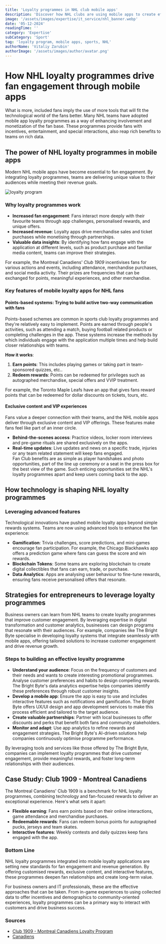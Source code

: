 ```yaml
---
title: 'Loyalty programmes in NHL club mobile apps'
description: 'Discover how NHL clubs are using mobile apps to create effective loyalty programmes that engage fans and build customer loyalty. Learn the key features of successful loyalty solutions.'
image: '/assets/images/expertise/it_service/nhl_banner.webp'
date: '05-12-2024'
readingTime: ''
category: 'Expertise'
subCategory: 'Sport'
tag: 'loyalty program, mobile apps, sports, NHL'
authorName: 'Vitaliy Zarubin'
authorImage: '/assets/images/author/avatar.png'
---
```


# How NHL loyalty programmes drive fan engagement through mobile apps

What is more, included fans imply the use of more tools that will fit the technological world of the fans better. Many NHL teams have adopted mobile app loyalty programmes as a way of enhancing involvement and monetization of the fan base. These programmes provide fans with incentives, entertainment, and special interactions, also reap rich benefits to teams on rich data.

## The power of NHL loyalty programmes in mobile apps

Modern NHL mobile apps have become essential to fan engagement. By integrating loyalty programmes, teams are delivering unique value to their audiences while meeting their revenue goals.

![loyalty program](https://imgur.com/XCvlMXa.jpg)

### Why loyalty programmes work

- **Increased fan engagement**: Fans interact more deeply with their favourite teams through app challenges, personalised rewards, and unique offers.
- **Increased revenue**: Loyalty apps drive merchandise sales and ticket purchases while monetising through partnerships.
- **Valuable data insights**: By identifying how fans engage with the application at different levels, such as product purchase and familiar media content, teams can improve their strategies.

For example, the Montreal Canadiens' _Club 1909_ incentivises fans for various actions and events, including attendance, merchandise purchases, and social media activity. Their prizes are frequencies that can be exchanged for points, meaningful experiences, and other merchandise.

### Key features of mobile loyalty apps for NHL fans

#### Points-based systems: Trying to build active two-way communication with fans

Points-based schemes are common in sports club loyalty programmes and they're relatively easy to implement. Points are earned through people's activities, such as attending a match, buying football related products or completing challenges in the app. These systems increase the methods by which individuals engage with the application multiple times and help build closer relationships with teams.

**How it works**:

1. **Earn points**: This includes playing games or taking part in team-sponsored quizzes, etc..
2. **Redeem rewards**: Points can be redeemed for privileges such as autographed merchandise, special offers and VVIP treatment.

For example, the Toronto Maple Leafs have an app that gives fans reward points that can be redeemed for dollar discounts on tickets, tours, etc.

#### Exclusive content and VIP experiences

Fans value a deeper connection with their teams, and the NHL mobile apps deliver through exclusive content and VIP offerings. These features make fans feel like part of an inner circle.

- **Behind-the-scenes access**: Practice videos, locker room interviews and pre-game rituals are shared exclusively on the apps.
- **Real-time updates**: Live updates and news on a specific trade, injuries or any team related statement will keep fans engaged.  
  Fan Club benefits are as simple as player handshakes and photo opportunities, part of the line up ceremony or a seat in the press box for the best view of the game. Such enticing opportunities set the NHL's loyalty programmes apart and keep users coming back to the app.

## How technology is shaping NHL loyalty programmes

### Leveraging advanced features

Technological innovations have pushed mobile loyalty apps beyond simple rewards systems. Teams are now using advanced tools to enhance the fan experience:

- **Gamification**: Trivia challenges, score predictions, and mini-games encourage fan participation. For example, the Chicago Blackhawks app offers a prediction game where fans can guess the score and win rewards.
- **Blockchain Tokens**: Some teams are exploring blockchain to create digital collectibles that fans can earn, trade, or purchase.
- **Data Analytics**: Apps are analysing user behaviour to fine-tune rewards, ensuring fans receive personalised offers that resonate.

## Strategies for entrepreneurs to leverage loyalty programmes

Business owners can learn from NHL teams to create loyalty programmes that improve customer engagement. By leveraging expertise in digital transformation and customer analytics, businesses can design programs that resonate with their audiences. For example, companies like The Bright Byte specialise in developing loyalty systems that integrate seamlessly with mobile apps, offering tailored solutions to increase customer engagement and drive revenue growth.

### Steps to building an effective loyalty programme

- **Understand your audience**: Focus on the frequency of customers and their needs and wants to create interesting promotional programmes. Analyse customer preferences and habits to design compelling rewards. The Bright Byte's data analytics expertise helps companies identify these preferences through robust customer insights.
- **Develop a mobile app**: Ensure the app is easy to use and includes interactive features such as notifications and gamification. The Bright Byte offers UX/UI design and app development services to make this process efficient and tailored to the target audience.
- **Create valuable partnerships**: Partner with local businesses to offer discounts and perks that benefit both fans and community stakeholders.
- **Monitor and adapt**: Use app analytics to refine rewards and engagement strategies. The Bright Byte's AI-driven solutions help companies continuously optimise programme performance.

By leveraging tools and services like those offered by The Bright Byte, companies can implement loyalty programmes that drive customer engagement, provide meaningful rewards, and foster long-term relationships with their audiences.

## Case Study: Club 1909 - Montreal Canadiens

The Montreal Canadiens' Club 1909 is a benchmark for NHL loyalty programmes, combining technology and fan-focused rewards to deliver an exceptional experience. Here's what sets it apart:

- **Flexible earning**: Fans earn points based on their online interactions, game attendance and merchandise purchases.
- **Redeemable rewards**: Fans can redeem bonus points for autographed pucks, jerseys and team skates.
- **Interactive features**: Weekly contests and daily quizzes keep fans engaged with the app.

### Bottom Line

NHL loyalty programmes integrated into mobile loyalty applications are setting new standards for fan engagement and revenue generation. By offering customised rewards, exclusive content, and interactive features, these programmes deepen fan relationships and create long-term value.

For business owners and IT professionals, these are the effective approaches that can be taken. From in-game experiences to using collected data to offer incentives and demographics to community-oriented experiences, loyalty programmes can be a primary way to interact with customers and drive business success.

### Sources

- [Club 1909 - Montreal Canadiens Loyalty Program](https://www.club1909.com)
- [Canadiens](https://www.nhl.com/canadiens/info/jersey/home)
